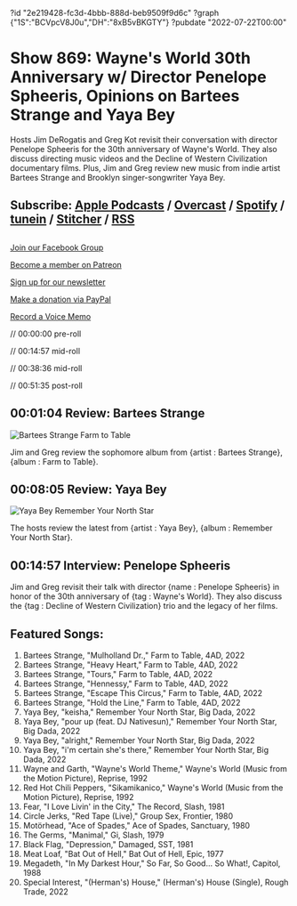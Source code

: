 ?id "2e219428-fc3d-4bbb-888d-beb9509f9d6c"
?graph {"1S":"BCVpcV8J0u","DH":"8xB5vBKGTY"}
?pubdate "2022-07-22T00:00"
# Show 869: Wayne's World 30th Anniversary w/ Director Penelope Spheeris, Opinions on Bartees Strange and Yaya Bey


Hosts Jim DeRogatis and Greg Kot revisit their conversation with director Penelope Spheeris for the 30th anniversary of Wayne's World. They also discuss directing music videos and the Decline of Western Civilization documentary films. Plus, Jim and Greg review new music from indie artist Bartees Strange and Brooklyn singer-songwriter Yaya Bey. 



## Subscribe: [Apple Podcasts](https://itunes.apple.com/us/podcast/sound-opinions/id94793843) / [Overcast](https://overcast.fm/itunes94793843/sound-opinions) / [Spotify](https://open.spotify.com/show/1kNR8YL7TBrQuRxDdS4wtU) / [tunein](https://tunein.com/podcasts/Music-Podcasts/Sound-Opinions-p60273/) / [Stitcher](http://www.stitcher.com/podcast/sound-opinions) / [RSS](https://feeds.simplecast.com/Nn6fjnB0)



## 

[Join our Facebook Group](https://bit.ly/3sivr9T)

[Become a member on Patreon](https://bit.ly/3slWZvc)

[Sign up for our newsletter](https://bit.ly/3eEvRnG)

[Make a donation via PayPal](https://bit.ly/3dmt9lU)

[Record a Voice Memo](https://bit.ly/2RyD5Ah)

// 00:00:00 pre-roll

// 00:14:57 mid-roll

// 00:38:36 mid-roll

// 00:51:35 post-roll



## 00:01:04 Review: Bartees Strange

![Bartees Strange Farm to Table](https://static.soundopinions.org/assets/869/1S10.jpg)

Jim and Greg review the sophomore album from {artist : Bartees Strange}, {album : Farm to Table}.



## 00:08:05 Review: Yaya Bey

![Yaya Bey Remember Your North Star](https://static.soundopinions.org/assets/869/DH1.jpg)

The hosts review the latest from {artist : Yaya Bey}, {album : Remember Your North Star}.



## 00:14:57 Interview: Penelope Spheeris


Jim and Greg revisit their talk with director {name : Penelope Spheeris} in honor of the 30th anniversary of {tag : Wayne's World}. They also discuss the {tag : Decline of Western Civilization} trio and the legacy of her films.



## Featured Songs:

1. Bartees Strange, "Mulholland Dr.," Farm to Table, 4AD, 2022
2. Bartees Strange, "Heavy Heart," Farm to Table, 4AD, 2022
3. Bartees Strange, "Tours," Farm to Table, 4AD, 2022
4. Bartees Strange, "Hennessy," Farm to Table, 4AD, 2022
5. Bartees Strange, "Escape This Circus," Farm to Table, 4AD, 2022
6. Bartees Strange, "Hold the Line," Farm to Table, 4AD, 2022
7. Yaya Bey, "keisha," Remember Your North Star, Big Dada, 2022
8. Yaya Bey, "pour up (feat. DJ Nativesun)," Remember Your North Star, Big Dada, 2022
9. Yaya Bey, "alright," Remember Your North Star, Big Dada, 2022
10. Yaya Bey, "i'm certain she's there," Remember Your North Star, Big Dada, 2022
11. Wayne and Garth, "Wayne's World Theme," Wayne's World (Music from the Motion Picture), Reprise, 1992
12. Red Hot Chili Peppers, "Sikamikanico," Wayne's World (Music from the Motion Picture), Reprise, 1992
13. Fear, "I Love Livin' in the City," The Record, Slash, 1981
14. Circle Jerks, "Red Tape (Live)," Group Sex, Frontier, 1980
15. Motörhead, "Ace of Spades," Ace of Spades, Sanctuary, 1980
16. The Germs, "Manimal," Gi, Slash, 1979
17. Black Flag, "Depression," Damaged, SST, 1981
18. Meat Loaf, "Bat Out of Hell," Bat Out of Hell, Epic, 1977
19. Megadeth, "In My Darkest Hour," So Far, So Good... So What!, Capitol, 1988
20. Special Interest, "(Herman's) House," (Herman's) House (Single), Rough Trade, 2022